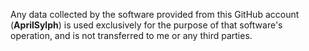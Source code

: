 Any data collected by the software provided from this GitHub account (**AprilSylph**) is used exclusively for the purpose of that software's operation, and is not transferred to me or any third parties.
